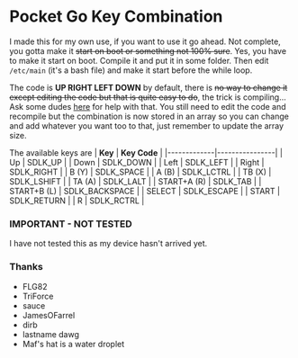 Pocket Go Key Combination
===

I made this for my own use, if you want to use it go ahead. 
Not complete, you gotta make it ~~start on boot or something not 100% sure~~. Yes, you have to make it start on boot. Compile it and put it in some folder. Then edit `/etc/main` (it's a bash file) and make it start before the while loop.

The code is **UP RIGHT LEFT DOWN** by default, there is ~~no way to change it except editing the code but that is quite easy to do~~, the trick is compiling... Ask some dudes [here](https://discord.gg/WkYGcVQ) for help with that.
You still need to edit the code and recompile but the combination is now stored in an array so you can change and add whatever you want too to that, just remember to update the array size.

The available keys are
| **Key**     | **Key Code**   |
|-------------|----------------|
| Up          | SDLK_UP        |
| Down        | SDLK_DOWN      |
| Left        | SDLK_LEFT      |
| Right       | SDLK_RIGHT     |
| B (Y)       | SDLK_SPACE     |
| A (B)       | SDLK_LCTRL     |
| TB (X)      | SDLK_LSHIFT    |
| TA (A)      | SDLK_LALT      |
| START+A (R) | SDLK_TAB       |
| START+B (L) | SDLK_BACKSPACE |
| SELECT      | SDLK_ESCAPE    |
| START       | SDLK_RETURN    |
| R           | SDLK_RCTRL     |

### IMPORTANT - NOT TESTED
I have not tested this as my device hasn't arrived yet.

### Thanks
 - FLG82
 - TriForce
 - sauce
 - JamesOFarrel
 - dirb
 - lastname dawg
 - Maf's hat is a water droplet

